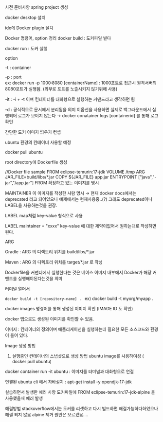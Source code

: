 사전 준비사항
spring project 생성

docker desktop 설치

ide에 Docker plugin 설치

 

Docker 명령어, option 정리 
docker build : 도커파일 빌다 

docker run : 도커 실행

 

option 

-t : container

-p : port  
ex: docker run -p 1000:8080 [containerName] : 1000포트로 접근시 원격서버의 8080포트가 실행됨. (외부로 포트를 노출시키지 않기위해 사용) 

-it : -i + -t 이며 컨테이너를 대화형으로 실행하는 커맨드라고 생각하면 됨

-d : 공식적으로 문서에서 분리됨을 의미 이옵션을 사용하면 실제로 백그라운드에서 실행되어 로그가 보이지 않는다 → docker conatainer logs [containerid] 를 통해 로그 확인 

 

간단한 도커 이미지 띄우기 
컨셉

ubuntu 환경의 컨테이너 사용할 예정

docker pull ubuntu

 

root directory에 Dockerfile 생성


//Docker file sample
FROM eclipse-temurin:17-jdk
VOLUME /tmp
ARG JAR_FILE=build/libs/*.jar
COPY ${JAR_FILE} app.jar
ENTRYPOINT ["java","-jar","/app.jar"]
FROM 
확장하고 있는 이미지를 명시 

MAINTAINER
이 이미지를 작성한 사람 명시 → 현재 docker docs에서는 deprecated 라고 되어있으나 예제에서는 현재사용중..(?) 
그래도 deprecated이니 LABEL을 사용하는것을 권장.

LABEL 
map처럼 key-value 형식으로 사용 



LABEL maintainer = "xxxx"
key-value 에 대한 제약이없어서 원하는대로 작성하면 된다.

 

ARG

Gradle :  ARG 의 디렉토리 위치를 build/libs/*.jar 

Maven : ARG 의 디렉토리 위치를 target/*.jar 로 작성

Dockerfile을 커맨더에서 실행한다는 것은 베이스 이미지 내부에서 Docker가 해당 커맨드를 실행해야된다는것을 의미

터미널 열어서 

`docker build -t [repository-name] . `
ex) docker build -t myorg/myapp . 

docker images 명령어를 통해 생성된 이미지 확인 (IMAGE ID 도 확인)


docker 앱으로도 생성된 이미지를 확인할 수 있음.

 

이미지 : 컨테이너의 정의이며 애플리케이션을 실행하는데 필요한 모든 소스코드와 환경이 들어 있다.

 

Image 생성 방법
1. 실행중인 컨테이너의 스냅샷으로 생성 방법
ubuntu image를 사용하여성 ( docker pull ubuntu)

docker container run -it ubuntu : 이미지를 터미널과 대화형으로 연결

연결된 ubuntu cli 에서 자바설지 : apt-get install -y opendjk-17-jdk

실습하면서 발생한 에러 사항
도커파일에  FROM eclipse-temurin:17-jdk-alpine 을 사용했을때 에러 발생 



해결방법
stackoverflow에서는 도커를 리셋하고 다시 빌드하면 해결가능하다하였으나 해결 되지 않음 
alpine 제거 
원인은 모르겠음….

 


